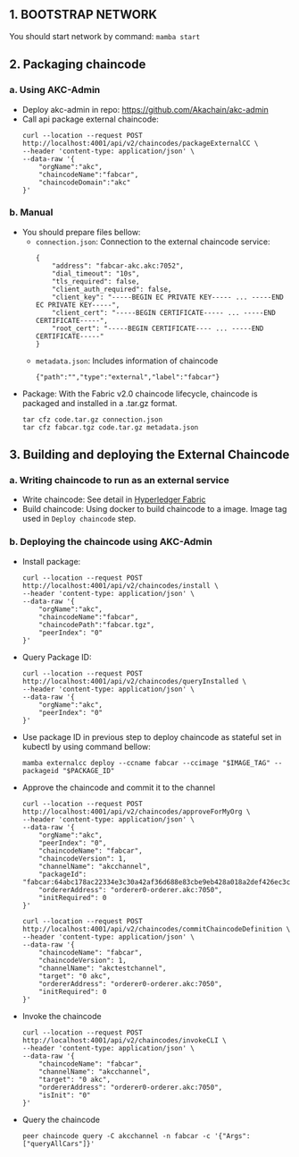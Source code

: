 ## 1. BOOTSTRAP NETWORK
  You should start network by command: ```mamba start```
## 2. Packaging chaincode
### a. Using AKC-Admin
- Deploy akc-admin in repo: https://github.com/Akachain/akc-admin
- Call api package external chaincode:
    ```
    curl --location --request POST http://localhost:4001/api/v2/chaincodes/packageExternalCC \
    --header 'content-type: application/json' \
    --data-raw '{
        "orgName":"akc",
        "chaincodeName":"fabcar",
        "chaincodeDomain":"akc"
    }'
    ```
### b. Manual
- You should prepare files bellow:
  - ```connection.json```: Connection to the external chaincode service:
    ```
    {
        "address": "fabcar-akc.akc:7052",
        "dial_timeout": "10s",
        "tls_required": false,
        "client_auth_required": false,
        "client_key": "-----BEGIN EC PRIVATE KEY----- ... -----END EC PRIVATE KEY-----",
        "client_cert": "-----BEGIN CERTIFICATE----- ... -----END CERTIFICATE-----",
        "root_cert": "-----BEGIN CERTIFICATE---- ... -----END CERTIFICATE-----"
    }
    ``` 
  - ```metadata.json```: Includes information of chaincode
    ```
    {"path":"","type":"external","label":"fabcar"}
    ```
- Package: With the Fabric v2.0 chaincode lifecycle, chaincode is packaged and installed in a .tar.gz format.
    ```
    tar cfz code.tar.gz connection.json
    tar cfz fabcar.tgz code.tar.gz metadata.json
    ```
  
## 3. Building and deploying the External Chaincode
### a. Writing chaincode to run as an external service
- Write chaincode: See detail in [Hyperledger Fabric](https://hyperledger-fabric.readthedocs.io/en/release-2.2/cc_service.html#writing-chaincode-to-run-as-an-external-service)
- Build chaincode: Using docker to build chaincode to a image. Image tag used in ```Deploy chaincode``` step.
### b. Deploying the chaincode using AKC-Admin
- Install package: 
    ```
    curl --location --request POST http://localhost:4001/api/v2/chaincodes/install \
    --header 'content-type: application/json' \
    --data-raw '{
        "orgName":"akc",
        "chaincodeName":"fabcar",
        "chaincodePath":"fabcar.tgz",
        "peerIndex": "0"
    }'
    ```
- Query Package ID:
    ```
    curl --location --request POST http://localhost:4001/api/v2/chaincodes/queryInstalled \
    --header 'content-type: application/json' \
    --data-raw '{
        "orgName":"akc",
        "peerIndex": "0"
    }'
    ```
- Use package ID in previous step to deploy chaincode as stateful set in kubectl by using command bellow:
    ```
    mamba externalcc deploy --ccname fabcar --ccimage "$IMAGE_TAG" --packageid "$PACKAGE_ID"
    ```
- Approve the chaincode and commit it to the channel
    ```
    curl --location --request POST http://localhost:4001/api/v2/chaincodes/approveForMyOrg \
    --header 'content-type: application/json' \
    --data-raw '{
        "orgName":"akc",
        "peerIndex": "0",
        "chaincodeName": "fabcar",
        "chaincodeVersion": 1,
        "channelName": "akcchannel",
        "packageId": "fabcar:64abc178ac22334e3c30a42af36d688e83cbe9eb428a018a2def426ec3cfd5ea",
        "ordererAddress": "orderer0-orderer.akc:7050",
        "initRequired": 0
    }'

    curl --location --request POST http://localhost:4001/api/v2/chaincodes/commitChaincodeDefinition \
    --header 'content-type: application/json' \
    --data-raw '{
        "chaincodeName": "fabcar",
        "chaincodeVersion": 1,
        "channelName": "akctestchannel",
        "target": "0 akc",
        "ordererAddress": "orderer0-orderer.akc:7050",
        "initRequired": 0
    }'
    ```

- Invoke the chaincode
    ```
    curl --location --request POST http://localhost:4001/api/v2/chaincodes/invokeCLI \
    --header 'content-type: application/json' \
    --data-raw '{
        "chaincodeName": "fabcar",
        "channelName": "akcchannel",
        "target": "0 akc",
        "ordererAddress": "orderer0-orderer.akc:7050",
        "isInit": "0"
    }'

- Query the chaincode
    ```
    peer chaincode query -C akcchannel -n fabcar -c '{"Args":["queryAllCars"]}'
    ```